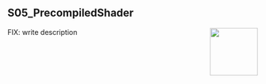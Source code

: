 ## S05_PrecompiledShader
<img src="./Example.jpg" height="96px" align="right">

FIX: write description